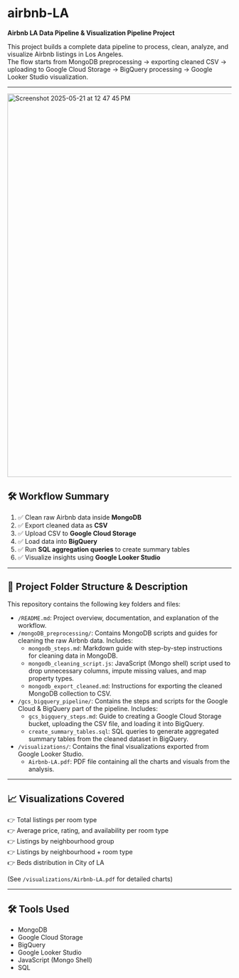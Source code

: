 # airbnb-LA

**Airbnb LA Data Pipeline & Visualization Pipeline Project**

This project builds a complete data pipeline to process, clean, analyze, and visualize Airbnb listings in Los Angeles.  
The flow starts from MongoDB preprocessing → exporting cleaned CSV → uploading to Google Cloud Storage → BigQuery processing → Google Looker Studio visualization.

---

<img width="862" alt="Screenshot 2025-05-21 at 12 47 45 PM" src="https://github.com/user-attachments/assets/5b94b605-9cbd-43e1-9481-7a01a04c16f2" />


## 🛠️ Workflow Summary

1. ✅ Clean raw Airbnb data inside **MongoDB**
2. ✅ Export cleaned data as **CSV**
3. ✅ Upload CSV to **Google Cloud Storage**
4. ✅ Load data into **BigQuery**
5. ✅ Run **SQL aggregation queries** to create summary tables
6. ✅ Visualize insights using **Google Looker Studio**

---

## 📁 Project Folder Structure & Description

This repository contains the following key folders and files:

- `/README.md`: Project overview, documentation, and explanation of the workflow.
- `/mongoDB_preprocessing/`: Contains MongoDB scripts and guides for cleaning the raw Airbnb data. Includes:
  - `mongodb_steps.md`: Markdown guide with step-by-step instructions for cleaning data in MongoDB.
  - `mongodb_cleaning_script.js`: JavaScript (Mongo shell) script used to drop unnecessary columns, impute missing values, and map property types.
  - `mongodb_export_cleaned.md`: Instructions for exporting the cleaned MongoDB collection to CSV.
- `/gcs_bigquery_pipeline/`: Contains the steps and scripts for the Google Cloud & BigQuery part of the pipeline. Includes:
  - `gcs_bigquery_steps.md`: Guide to creating a Google Cloud Storage bucket, uploading the CSV file, and loading it into BigQuery.
  - `create_summary_tables.sql`: SQL queries to generate aggregated summary tables from the cleaned dataset in BigQuery.
- `/visualizations/`: Contains the final visualizations exported from Google Looker Studio.
  - `Airbnb-LA.pdf`: PDF file containing all the charts and visuals from the analysis.

---

## 📈 Visualizations Covered

👉 Total listings per room type  
👉 Average price, rating, and availability per room type  
👉 Listings by neighbourhood group  
👉 Listings by neighbourhood + room type  
👉 Beds distribution in City of LA  

(See `/visualizations/Airbnb-LA.pdf` for detailed charts)

---

## 🛠️ Tools Used

- MongoDB
- Google Cloud Storage
- BigQuery
- Google Looker Studio
- JavaScript (Mongo Shell)
- SQL
